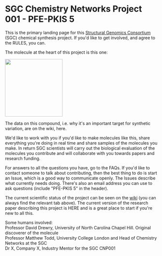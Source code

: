 # SGC Chemistry Networks Project 001 - PFE-PKIS 5

This is the primary landing page for this [Structural Genomics Consortium](https://www.thesgc.org/) (SGC) chemical synthesis project. If you'd like to get involved, and agree to the RULES, you can.

The molecule at the heart of this project is this one:

<a href="url"><img src="https://github.com/mattodd/SGC_Sandbox/blob/master/PKIS5%20Starting%20Point.png?raw=true" align="centre" height="190" ></a>

The data on this compound, i.e. why it's an important target for synthetic variation, are on the wiki, here. 

We'd like to work with you if you'd like to make molecules like this, share everything you're doing in real time and share samples of the molecules you make. In return SGC scientists will carry out the biological evaluation of the molecules you contribute and will collaborate with you towards papers and research funding.

For answers to all the questions you have, go to the FAQs. If you'd like to contact someone to talk about contributing, then the best thing to do is start an Issue, which is a good way to communicate openly. The Issues describe what currently needs doing. There's also an email address you can use to ask questions (include "PFE-PKIS 5" in the header).

The current scientific status of the project can be seen on the [wiki](https://github.com/mattodd/SGC_Sandbox/wiki) (you can always find the relevant tab above). The current version of the research paper describing this project is HERE and is a great place to start if you're new to all this.

Some humans involved:  
Professor David Drewry, University of North Carolina Chapel Hill. Original discoverer of the molecule  
Professor Matthew Todd, University College London and Head of Chemistry Networks at the SGC  
Dr X, Company X, Industry Mentor for the SGC CNP001  



